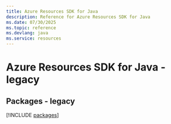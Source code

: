 ```yaml
---
title: Azure Resources SDK for Java
description: Reference for Azure Resources SDK for Java
ms.date: 07/30/2025
ms.topic: reference
ms.devlang: java
ms.service: resources
---
```

# Azure Resources SDK for Java - legacy
## Packages - legacy
[!INCLUDE [packages](resources-index.md)]